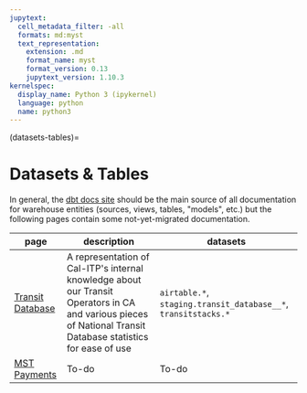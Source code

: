 ```yaml
---
jupytext:
  cell_metadata_filter: -all
  formats: md:myst
  text_representation:
    extension: .md
    format_name: myst
    format_version: 0.13
    jupytext_version: 1.10.3
kernelspec:
  display_name: Python 3 (ipykernel)
  language: python
  name: python3
---
```

(datasets-tables)=
# Datasets & Tables
In general, the [dbt docs site](https://dbt-docs.calitp.org/) should be the main
source of all documentation for warehouse entities (sources, views, tables,
"models", etc.) but the following pages contain some not-yet-migrated
documentation.

| page | description | datasets |
| ---- | ----------- | -------- |
| [Transit Database](./transitdatabase.md) | A representation of Cal-ITP's internal knowledge about our Transit Operators in CA and various pieces of National Transit Database statistics for ease of use | `airtable.*`, `staging.transit_database__*`, `transitstacks.*` |
| [MST Payments](./mst_payments.md) | To-do | To-do |
